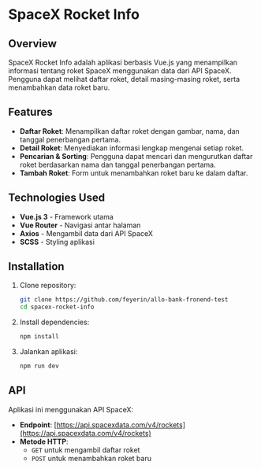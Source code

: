 # SpaceX Rocket Info

## Overview
SpaceX Rocket Info adalah aplikasi berbasis Vue.js yang menampilkan informasi tentang roket SpaceX menggunakan data dari API SpaceX. Pengguna dapat melihat daftar roket, detail masing-masing roket, serta menambahkan data roket baru.

## Features
- **Daftar Roket**: Menampilkan daftar roket dengan gambar, nama, dan tanggal penerbangan pertama.
- **Detail Roket**: Menyediakan informasi lengkap mengenai setiap roket.
- **Pencarian & Sorting**: Pengguna dapat mencari dan mengurutkan daftar roket berdasarkan nama dan tanggal penerbangan pertama.
- **Tambah Roket**: Form untuk menambahkan roket baru ke dalam daftar.

## Technologies Used
- **Vue.js 3** - Framework utama
- **Vue Router** - Navigasi antar halaman
- **Axios** - Mengambil data dari API SpaceX
- **SCSS** - Styling aplikasi

## Installation
1. Clone repository:
   ```sh
   git clone https://github.com/feyerin/allo-bank-fronend-test
   cd spacex-rocket-info
   ```

2. Install dependencies:
   ```sh
   npm install
   ```

3. Jalankan aplikasi:
   ```sh
   npm run dev
   ```

## API
Aplikasi ini menggunakan API SpaceX:
- **Endpoint**: [https://api.spacexdata.com/v4/rockets](https://api.spacexdata.com/v4/rockets)
- **Metode HTTP**:
  - `GET` untuk mengambil daftar roket
  - `POST` untuk menambahkan roket baru

